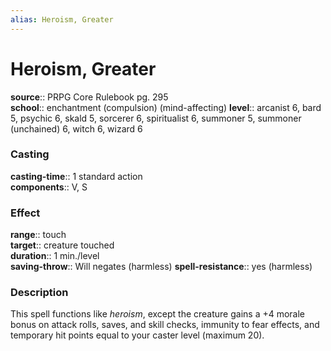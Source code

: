 ```yaml
---
alias: Heroism, Greater
---
```


# Heroism, Greater 

**source**:: PRPG Core Rulebook pg. 295  
**school**:: enchantment (compulsion) (mind-affecting)
**level**:: arcanist 6, bard 5, psychic 6, skald 5, sorcerer 6, spiritualist 6, summoner 5, summoner (unchained) 6, witch 6, wizard 6

### Casting 

**casting-time**:: 1 standard action  
**components**:: V, S

### Effect 

**range**:: touch  
**target**:: creature touched  
**duration**:: 1 min./level  
**saving-throw**:: Will negates (harmless)
**spell-resistance**:: yes (harmless)

### Description 

This spell functions like *heroism*, except the creature gains a +4 morale bonus on attack rolls, saves, and skill checks, immunity to fear effects, and temporary hit points equal to your caster level (maximum 20).

